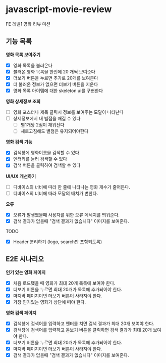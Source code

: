 # javascript-movie-review

FE 레벨1 영화 리뷰 미션

## 기능 목록

**영화 목록 보여주기**

- [x] 영화 목록을 불러온다
- [x] 불러온 영화 목록을 한번에 20 개씩 보여준다
- [x] 더보기 버튼을 누르면 추가로 20개를 보여준다
- [x] 더 불러온 정보가 없으면 더보기 버튼을 지운다
- [x] 영화 목록 아이템에 대한 skeleton ui를 구현한다

**영화 상세정보 조회**
- [ ] 영화 포스터나 제목 클릭시 정보를 보여주는 모달이 나타난다
- [ ] 상세정보에서 내 별점을 매길 수 있다
  - [ ] 별1개당 2점이 채워진다
  - [ ] 새로고침해도 별점은 유지되어야한다

**영화 검색 기능**

- [x] 검색창에 영화이름을 검색할 수 있다
- [x] 엔터키를 눌러 검색할 수 있다
- [x] 검색 버튼을 클릭하여 검색할 수 있다

**UI/UX 개선하기**
- [ ] 디바이스의 너비에 따라 한 줄에 나타나는 영화 개수가 줄어든다. 
- [ ] 디바이스의 너비에 따라 모달의 배치가 변한다. 

**오류**

- [x] 오류가 발생했을때 사용자를 위한 오류 메세지를 띄워준다.
- [x] 검색 결과가 없을때 "검색 결과가 없습니다" 이미지를 보여준다.

TODO

- [x] Header 분리하기 (logo, search만 포함되도록)

## E2E 시나리오

**인기 있는 영화 페이지**

- [x] 처음 로드됐을 때 영화가 최대 20개 목록에 보여야 한다.
- [x] 더보기 버튼을 누르면 최대 20개가 목록에 추가되어야 한다.
- [x] 마지막 페이지이면 더보기 버튼이 사라져야 한다.
- [x] 가장 인기있는 영화가 상단에 떠야 한다.

**영화 검색 페이지**

- [x] 검색창에 검색어를 입력하고 엔터를 치면 검색 결과가 최대 20개 보여야 한다.
- [x] 검색창에 검색어를 입력하고 돋보기 버튼을 클릭하면 검색 결과가 최대 20개 보여야 한다.
- [x] 더보기 버튼을 누르면 최대 20개가 목록에 추가되어야 한다.
- [x] 마지막 페이지이면 더보기 버튼이 사라져야 한다.
- [x] 검색 결과가 없을때 "검색 결과가 없습니다" 이미지를 보여준다.
